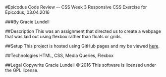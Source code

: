 #Epicodus Code Review -- CSS Week 3
Responsive CSS Exercise for Epicodus, 03.04.2016

###By Gracie Lundell

##Description
This was an assignment that directed us to create a webpage that was laid out using flexbox rather than floats or grids.

##Setup
This project is hosted using GitHub pages and my be viewed [here](http://gracielundell.com/css-week-4-code-review/).

##Technologies
HTML, CSS, Media Queries, Flexbox

##Legal
Copywrite Gracie Lundell &copy; 2016 This software is licensed under the GPL license.
